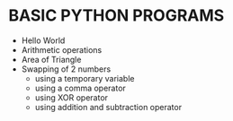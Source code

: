 # BASIC PYTHON PROGRAMS

- Hello World
- Arithmetic operations
- Area of Triangle
- Swapping of 2 numbers
    - using a temporary variable
    - using a comma operator
    - using XOR operator
    - using addition and subtraction operator
